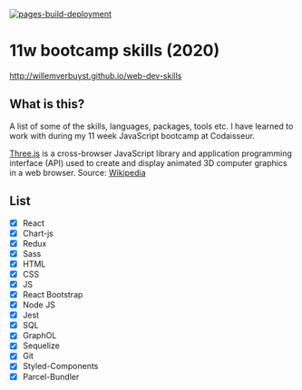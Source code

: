 [![pages-build-deployment](https://github.com/willemverbuyst/web-dev-skills/actions/workflows/pages/pages-build-deployment/badge.svg)](https://github.com/willemverbuyst/web-dev-skills/actions/workflows/pages/pages-build-deployment)

# 11w bootcamp skills (2020)

http://willemverbuyst.github.io/web-dev-skills

## What is this?

A list of some of the skills, languages, packages, tools etc. I have learned to work with during my 11 week JavaScript bootcamp at Codaisseur.

[Three.js](threejs.org) is a cross-browser JavaScript library and application programming interface (API) used to create and display animated 3D computer graphics in a web browser. Source: [Wikipedia](https://en.wikipedia.org/wiki/Three.js)

## List

- [x] React
- [x] Chart-js
- [x] Redux
- [x] Sass
- [x] HTML
- [x] CSS
- [x] JS
- [x] React Bootstrap
- [x] Node JS
- [x] Jest
- [x] SQL
- [x] GraphOL
- [x] Sequelize
- [x] Git
- [x] Styled-Components
- [x] Parcel-Bundler
